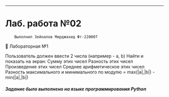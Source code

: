 ____
# Лаб. работа №02
```
    Выполнил Зейналов Мирджахид Фт-220007
```
:black_square_button: Лабораторная №1   

Пользователь должен ввести 2 числа (например - a, b)
Найти и показать на экран:
Сумму этих чисел
Разность этих чисел
Произведение этих чисел
Среднее арифметическое этих чисел
Разность максимального и минимального по модулю = max(|a|,|b|) - min(|a|,|b|)  

##### Задание было выполнено на языке программирования Python

